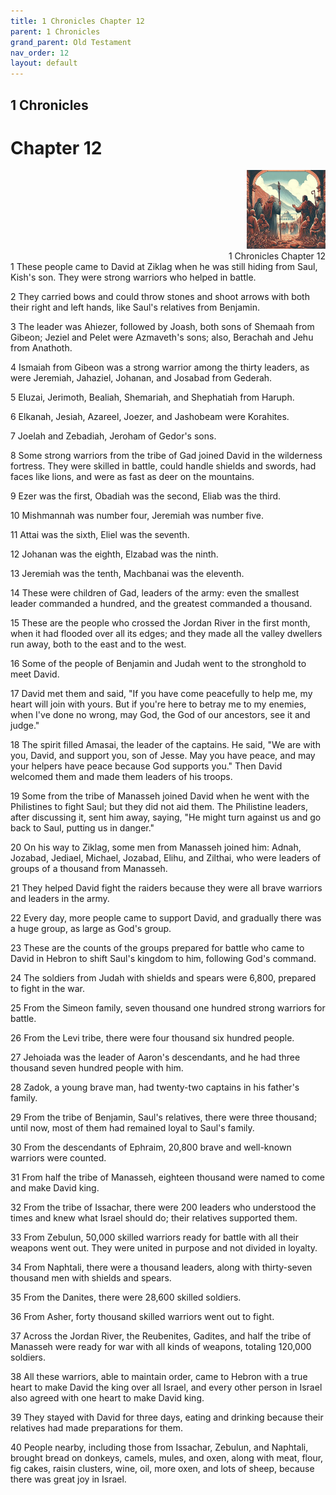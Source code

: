 ```yaml
---
title: 1 Chronicles Chapter 12
parent: 1 Chronicles
grand_parent: Old Testament
nav_order: 12
layout: default
---
```


## 1 Chronicles

# Chapter 12

<div style="clear: both; text-align: right;">
    <img src="/assets/Image/1 Chronicles/500/12.jpg" alt="1 Chronicles Chapter 12" class="chapter-image" style="max-width: 25%; height: auto;"/>
    <figcaption style="font-size: 14px;">1 Chronicles Chapter 12</figcaption>
</div>
1 These people came to David at Ziklag when he was still hiding from Saul, Kish's son. They were strong warriors who helped in battle.

2 They carried bows and could throw stones and shoot arrows with both their right and left hands, like Saul's relatives from Benjamin.

3 The leader was Ahiezer, followed by Joash, both sons of Shemaah from Gibeon; Jeziel and Pelet were Azmaveth's sons; also, Berachah and Jehu from Anathoth.

4 Ismaiah from Gibeon was a strong warrior among the thirty leaders, as were Jeremiah, Jahaziel, Johanan, and Josabad from Gederah.

5 Eluzai, Jerimoth, Bealiah, Shemariah, and Shephatiah from Haruph.

6 Elkanah, Jesiah, Azareel, Joezer, and Jashobeam were Korahites.

7 Joelah and Zebadiah, Jeroham of Gedor's sons.

8 Some strong warriors from the tribe of Gad joined David in the wilderness fortress. They were skilled in battle, could handle shields and swords, had faces like lions, and were as fast as deer on the mountains.

9 Ezer was the first, Obadiah was the second, Eliab was the third.

10 Mishmannah was number four, Jeremiah was number five.

11 Attai was the sixth, Eliel was the seventh.

12 Johanan was the eighth, Elzabad was the ninth.

13 Jeremiah was the tenth, Machbanai was the eleventh.

14 These were children of Gad, leaders of the army: even the smallest leader commanded a hundred, and the greatest commanded a thousand.

15 These are the people who crossed the Jordan River in the first month, when it had flooded over all its edges; and they made all the valley dwellers run away, both to the east and to the west.

16 Some of the people of Benjamin and Judah went to the stronghold to meet David.

17 David met them and said, "If you have come peacefully to help me, my heart will join with yours. But if you're here to betray me to my enemies, when I've done no wrong, may God, the God of our ancestors, see it and judge."

18 The spirit filled Amasai, the leader of the captains. He said, "We are with you, David, and support you, son of Jesse. May you have peace, and may your helpers have peace because God supports you." Then David welcomed them and made them leaders of his troops.

19 Some from the tribe of Manasseh joined David when he went with the Philistines to fight Saul; but they did not aid them. The Philistine leaders, after discussing it, sent him away, saying, "He might turn against us and go back to Saul, putting us in danger."

20 On his way to Ziklag, some men from Manasseh joined him: Adnah, Jozabad, Jediael, Michael, Jozabad, Elihu, and Zilthai, who were leaders of groups of a thousand from Manasseh.

21 They helped David fight the raiders because they were all brave warriors and leaders in the army.

22 Every day, more people came to support David, and gradually there was a huge group, as large as God's group.

23 These are the counts of the groups prepared for battle who came to David in Hebron to shift Saul's kingdom to him, following God's command.

24 The soldiers from Judah with shields and spears were 6,800, prepared to fight in the war.

25 From the Simeon family, seven thousand one hundred strong warriors for battle.

26 From the Levi tribe, there were four thousand six hundred people.

27 Jehoiada was the leader of Aaron's descendants, and he had three thousand seven hundred people with him.

28 Zadok, a young brave man, had twenty-two captains in his father's family.

29 From the tribe of Benjamin, Saul's relatives, there were three thousand; until now, most of them had remained loyal to Saul's family.

30 From the descendants of Ephraim, 20,800 brave and well-known warriors were counted.

31 From half the tribe of Manasseh, eighteen thousand were named to come and make David king.

32 From the tribe of Issachar, there were 200 leaders who understood the times and knew what Israel should do; their relatives supported them.

33 From Zebulun, 50,000 skilled warriors ready for battle with all their weapons went out. They were united in purpose and not divided in loyalty.

34 From Naphtali, there were a thousand leaders, along with thirty-seven thousand men with shields and spears.

35 From the Danites, there were 28,600 skilled soldiers.

36 From Asher, forty thousand skilled warriors went out to fight.

37 Across the Jordan River, the Reubenites, Gadites, and half the tribe of Manasseh were ready for war with all kinds of weapons, totaling 120,000 soldiers.

38 All these warriors, able to maintain order, came to Hebron with a true heart to make David the king over all Israel, and every other person in Israel also agreed with one heart to make David king.

39 They stayed with David for three days, eating and drinking because their relatives had made preparations for them.

40 People nearby, including those from Issachar, Zebulun, and Naphtali, brought bread on donkeys, camels, mules, and oxen, along with meat, flour, fig cakes, raisin clusters, wine, oil, more oxen, and lots of sheep, because there was great joy in Israel.


